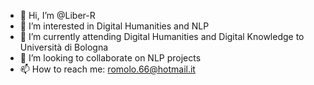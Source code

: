- 👋 Hi, I’m @Liber-R
- 👀 I’m interested in Digital Humanities and NLP
- 🌱 I’m currently attending Digital Humanities and Digital Knowledge to Università di Bologna
- 💞️ I’m looking to collaborate on NLP projects
- 📫 How to reach me: romolo.66@hotmail.it

<!---
Liber-R/Liber-R is a ✨ special ✨ repository because its `README.md` (this file) appears on your GitHub profile.
You can click the Preview link to take a look at your changes.
--->
